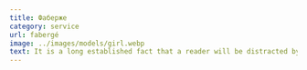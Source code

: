 ```yaml
---
title: Фаберже
category: service
url: fabergé
image: ../images/models/girl.webp
text: It is a long established fact that a reader will be distracted by the readable content of a page when looking at its layout. The point of using Lorem Ipsum is that it has a more-or-less normal distribution of letters, as opposed to using 'Content here, content here', making it look like readable English.
---
```


<!-- #  Імператорський

*Any nauas asd asd*, asdadasdasdasdasdasd asd asd ad sad sadas asd asdda as -->